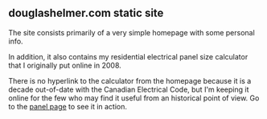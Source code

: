 ## douglashelmer.com static site

The site consists primarily of a very simple homepage with some personal info.

In addition, it also contains my residential electrical panel size calculator that I originally put online in 2008. 

There is no hyperlink to the calculator from the homepage because it is a decade out-of-date with the Canadian Electrical Code, but I'm keeping it online for the few who may find it useful from an historical point of view. Go to the [panel page](https://www.douglashelmer.com/panel/index.htm) to see it in action.
